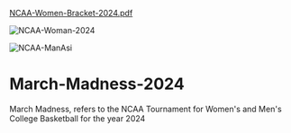 
[NCAA-Women-Bracket-2024.pdf](https://github.com/deebaby001/March-Madness-2024/files/14635368/NCAA-Women-Bracket-2024.pdf)


![NCAA-Woman-2024](https://github.com/deebaby001/March-Madness-2024/assets/14750340/ca77b795-0e47-48a9-8459-09f8d5439296)

![NCAA-ManAsi](https://github.com/deebaby001/March-Madness-2024/assets/14750340/b53ec07d-557d-4fe8-8a59-b33f09932c02)


# March-Madness-2024
March Madness, refers to the NCAA Tournament for Women's and Men's College Basketball for the year 2024
